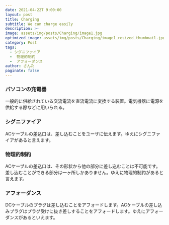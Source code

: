 ```yaml
---
date: 2021-04-22T 9:00:00
layout: post
title: Charging
subtitle: We can charge easily
description: >-
image: assets/img/posts/Charging/image1.jpg
optimized_image: assets/img/posts/Charging/image1_resized_thumbnail.jpg
category: Post
tags: 
  - シグニファイア
  -  物理的制約
  -  アフォーダンス
author: さんた
paginate: false
---
```


### パソコンの充電器
一般的に供給されている交流電流を直流電流に変換する装置。電気機器に電源を供給する際などに用いられる。

### シグニファイア
ACケーブルの差込口は、差し込むことをユーザに伝えます。ゆえにシグニファイアがあると言えます。

### 物理的制約
ACケーブルの差込口は、その形状から他の部分に差し込むことは不可能です。差し込むことができる部分は一ヶ所しかありません。ゆえに物理的制約があると言えます。

### アフォーダンス
 DCケーブルのプラグは差し込むことをアフォードします。ACケーブルの差し込みプラグはプラグ受けに抜き差しすることをアフォードします。ゆえにアフォーダンスがあるといえます。
